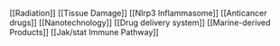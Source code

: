 [[Radiation]]
[[Tissue Damage]]
[[Nlrp3 Inflammasome]]
[[Anticancer drugs]]
[[Nanotechnology]]
[[Drug delivery system]]
[[Marine-derived Products]]
[[Jak/stat Immune Pathway]]
